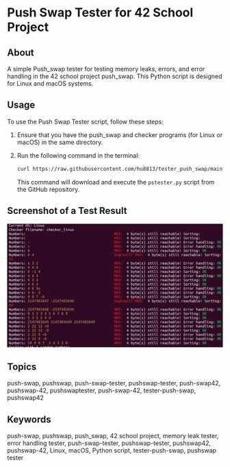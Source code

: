 # Push Swap Tester for 42 School Project

## About
A simple Push_swap tester for testing memory leaks, errors, and error handling in the 42 school project push_swap. This Python script is designed for Linux and macOS systems.

## Usage
To use the Push Swap Tester script, follow these steps:

1. Ensure that you have the push_swap and checker programs (for Linux or macOS) in the same directory.
2. Run the following command in the terminal:

    ```sh
    curl https://raw.githubusercontent.com/hu8813/tester_push_swap/main/pstester.py | python3 -
    ```

    This command will download and execute the `pstester.py` script from the GitHub repository.

## Screenshot of a Test Result

![Push_swap tester screenshot](screenshot.png)

## Topics
push-swap, pushswap, push-swap-tester, pushswap-tester, push-swap42, pushswap-42, pushswaptester, push-swap-42, tester-push-swap, pushswap42

## Keywords
push-swap, pushswap, push_swap, 42 school project, memory leak tester, error handling tester, push-swap-tester, pushswap-tester, pushswap42, pushswap-42, Linux, macOS, Python script, tester-push-swap, pushswap tester
